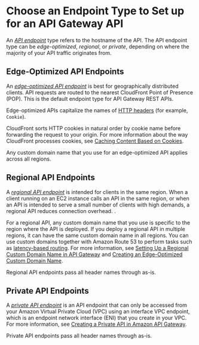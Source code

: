 # Choose an Endpoint Type to Set up for an API Gateway API<a name="api-gateway-api-endpoint-types"></a>

An *[API endpoint](api-gateway-basic-concept.md#apigateway-definition-api-endpoints)* type refers to the hostname of the API\. The API endpoint type can be *edge\-optimized*, *regional*, or *private*, depending on where the majority of your API traffic originates from\.

## Edge\-Optimized API Endpoints<a name="api-gateway-api-endpoint-types-edge-optimized"></a>

An *[edge\-optimized API endpoint](api-gateway-basic-concept.md#apigateway-definition-edge-optimized-api-endpoint)* is best for geographically distributed clients\. API requests are routed to the nearest CloudFront Point of Presence \(POP\)\. This is the default endpoint type for API Gateway REST APIs\.

Edge\-optimized APIs capitalize the names of [HTTP headers](https://developer.mozilla.org/en-US/docs/Web/HTTP/Headers) \(for example, `Cookie`\)\.

CloudFront sorts HTTP cookies in natural order by cookie name before forwarding the request to your origin\. For more information about the way CloudFront processes cookies, see [Caching Content Based on Cookies](https://docs.aws.amazon.com/AmazonCloudFront/latest/DeveloperGuide/Cookies.html)\.

Any custom domain name that you use for an edge\-optimized API applies across all regions\.

## Regional API Endpoints<a name="api-gateway-api-endpoint-types-regional"></a>

A *[regional API endpoint](api-gateway-basic-concept.md#apigateway-definition-regional-api-endpoint)* is intended for clients in the same region\. When a client running on an EC2 instance calls an API in the same region, or when an API is intended to serve a small number of clients with high demands, a regional API reduces connection overhead\. \.

For a regional API, any custom domain name that you use is specific to the region where the API is deployed\. If you deploy a regional API in multiple regions, it can have the same custom domain name in all regions\. You can use custom domains together with Amazon Route 53 to perform tasks such as [latency\-based routing](https://docs.aws.amazon.com/Route53/latest/DeveloperGuide/routing-policy.html#routing-policy-latency)\. For more information, see [Setting Up a Regional Custom Domain Name in API Gateway](apigateway-regional-api-custom-domain-create.md) and [Creating an Edge\-Optimized Custom Domain Name](how-to-edge-optimized-custom-domain-name.md)\.

Regional API endpoints pass all header names through as\-is\.

## Private API Endpoints<a name="api-gateway-api-endpoint-types-private"></a>

A *[private API endpoint](api-gateway-basic-concept.md#apigateway-definition-private-api-endpoint)* is an API endpoint that can only be accessed from your Amazon Virtual Private Cloud \(VPC\) using an interface VPC endpoint, which is an endpoint network interface \(ENI\) that you create in your VPC\. For more information, see [Creating a Private API in Amazon API Gateway](apigateway-private-apis.md)\.

Private API endpoints pass all header names through as\-is\.